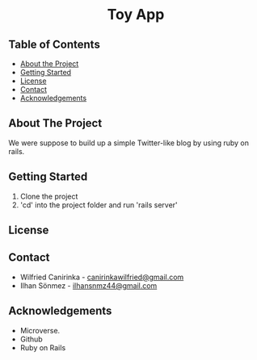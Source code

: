<!--
*** Thanks for checking out this README Template.
-->


<!-- PROJECT TITLE -->

<br/>
<h1 align="center">Toy App</h1>

<!-- TABLE OF CONTENTS -->


## Table of Contents

* [About the Project](#about-the-project)
* [Getting Started](#getting-started)
* [License](#license)
* [Contact](#contact)
* [Acknowledgements](#acknowledgements)


<!-- ABOUT THE PROJECT -->
## About The Project

<p> We were suppose to build up a simple Twitter-like blog by using ruby on rails. </p>

<!-- GETTING STARTED -->
## Getting Started

1. Clone the project
2. 'cd' into the project folder and run 'rails server'

<!-- LICENSE -->
## License

<!-- CONTACT -->
## Contact
* Wilfried Canirinka - canirinkawilfried@gmail.com  <br>
* Ilhan Sönmez - ilhansnmz44@gmail.com

<!-- ACKNOWLEDGEMENTS -->
## Acknowledgements

* Microverse.
* Github
* Ruby on Rails
